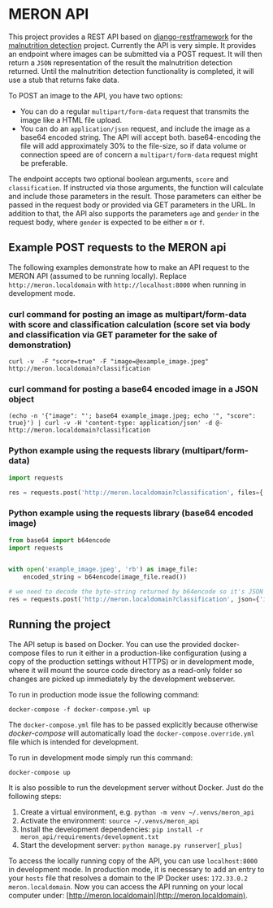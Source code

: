 # MERON API

This project provides a REST API based on [django-restframework](http://www.django-rest-framework.org/) for the [malnutrition detection](https://github.com/kimetrica/malnutrition_detection) project.
Currently the API is very simple. It provides an endpoint where images can be submitted via a POST request. It will then return a `JSON` representation of the result the malnutrition detection returned. Until the malnutrition detection functionality is completed, it will use a stub that returns fake data.


To POST an image to the API, you have two options:

-   You can do a regular `multipart/form-data` request that transmits the image like a HTML file upload.
-   You can do an `application/json` request, and include the image as a base64 encoded string. The API will accept both. base64-encoding the file will add approximately 30% to the file-size, so if data volume or connection speed are of concern a `multipart/form-data` request might be preferable.

The endpoint accepts two optional boolean arguments, `score` and `classification`. If instructed via those arguments, the function will calculate and include those parameters in the result. Those parameters can either be passed in the request body or provided via GET parameters in the URL.
In addition to that, the API also supports the parameters `age` and `gender` in the request body, where `gender` is expected to be either `m` or `f`.


## Example POST requests to the MERON api

The following examples demonstrate how to make an API request to the MERON API (assumed to be running locally). Replace `http://meron.localdomain` with `http://localhost:8000` when running in development mode.


### curl command for posting an image as multipart/form-data with score and classification calculation (score set via body and classification via GET parameter for the sake of demonstration)

`curl -v  -F "score=true" -F "image=@example_image.jpeg" http://meron.localdomain?classification`


### curl command for posting a base64 encoded image in a JSON object

`(echo -n '{"image": "'; base64 example_image.jpeg; echo '", "score": true}') | curl -v -H 'content-type: application/json' -d @- http://meron.localdomain?classification
`


### Python example using the requests library (multipart/form-data)

```python
import requests

res = requests.post('http://meron.localdomain?classification', files={'image': open('example_image.jpeg', 'rb')}, data={'score': True})
```


### Python example using the requests library (base64 encoded image)

```python
from base64 import b64encode
import requests


with open('example_image.jpeg', 'rb') as image_file:
    encoded_string = b64encode(image_file.read())

# we need to decode the byte-string returned by b64encode so it's JSON serializable
res = requests.post('http://meron.localdomain?classification', json={'image': encoded_string.decode(), 'score': True})
```


## Running the project

The API setup is based on Docker. You can use the provided docker-compose files to run it either in a production-like configuration (using a copy of the production settings without HTTPS) or in development mode, where it will mount the source code directory as a read-only folder so changes are picked up immediately by the development webserver.

To run in production mode issue the following command:

`docker-compose -f docker-compose.yml up`


The `docker-compose.yml` file has to be passed explicitly because otherwise _docker-compose_ will automatically load the `docker-compose.override.yml` file which is intended for development.

To run in development mode simply run this command:

`docker-compose up`

It is also possible to run the development server without Docker. Just do the following steps:

1.  Create a virtual environment, e.g. `python -m venv ~/.venvs/meron_api`
2.  Activate the environment: `source ~/.venvs/meron_api`
3.  Install the development dependencies: `pip install -r meron_api/requirements/development.txt`
4.  Start the development server: `python manage.py runserver[_plus]`

To access the locally running copy of the API, you can use `localhost:8000` in development mode. In production mode, it is necessary to add an entry to your `hosts` file that resolves a domain to the IP Docker uses: `172.33.0.2       meron.localdomain`.
Now you can access the API running on your local computer under: [http://meron.localdomain](http://meron.localdomain).
